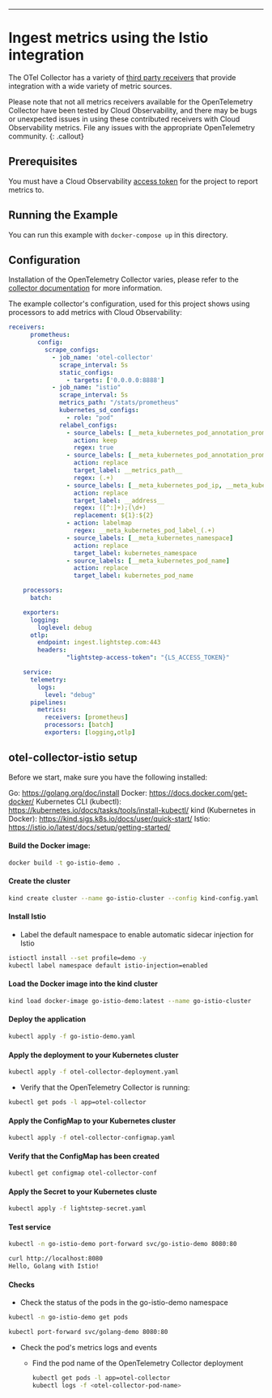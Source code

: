 
---
# Ingest metrics using the Istio integration

The OTel Collector has a variety of [third party receivers](https://github.com/open-telemetry/opentelemetry-collector-contrib/tree/master/receiver) that provide integration with a wide variety of metric sources.

Please note that not all metrics receivers available for the OpenTelemetry Collector have been tested by Cloud Observability, and there may be bugs or unexpected issues in using these contributed receivers with Cloud Observability metrics. File any issues with the appropriate OpenTelemetry community.
{: .callout}

## Prerequisites

You must have a Cloud Observability [access token](/docs/create-and-manage-access-tokens) for the project to report metrics to.

## Running the Example

You can run this example with `docker-compose up` in this directory.

## Configuration

Installation of the OpenTelemetry Collector varies, please refer to the [collector documentation](https://opentelemetry.io/docs/collector/) for more information.

The example collector's configuration, used for this project shows using processors to add metrics with Cloud Observability:

``` yaml
receivers:
      prometheus:
        config:
          scrape_configs:
            - job_name: 'otel-collector'
              scrape_interval: 5s
              static_configs:
                - targets: ['0.0.0.0:8888']
            - job_name: "istio"
              scrape_interval: 5s
              metrics_path: "/stats/prometheus"
              kubernetes_sd_configs:
                - role: "pod"
              relabel_configs:
                - source_labels: [__meta_kubernetes_pod_annotation_prometheus_io_scrape]
                  action: keep
                  regex: true
                - source_labels: [__meta_kubernetes_pod_annotation_prometheus_io_path]
                  action: replace
                  target_label: __metrics_path__
                  regex: (.+)
                - source_labels: [__meta_kubernetes_pod_ip, __meta_kubernetes_pod_container_port_number]
                  action: replace
                  target_label: __address__
                  regex: ([^:]+);(\d+)
                  replacement: ${1}:${2}
                - action: labelmap
                  regex: __meta_kubernetes_pod_label_(.+)
                - source_labels: [__meta_kubernetes_namespace]
                  action: replace
                  target_label: kubernetes_namespace
                - source_labels: [__meta_kubernetes_pod_name]
                  action: replace
                  target_label: kubernetes_pod_name

    processors:
      batch:

    exporters:
      logging:
        loglevel: debug
      otlp:
        endpoint: ingest.lightstep.com:443
        headers:
                "lightstep-access-token": "{LS_ACCESS_TOKEN}"

    service:
      telemetry:
        logs:
          level: "debug"
      pipelines:
        metrics:
          receivers: [prometheus]
          processors: [batch]
          exporters: [logging,otlp]
```

## otel-collector-istio setup

Before we start, make sure you have the following installed:

Go: https://golang.org/doc/install
Docker: https://docs.docker.com/get-docker/
Kubernetes CLI (kubectl): https://kubernetes.io/docs/tasks/tools/install-kubectl/
kind (Kubernetes in Docker): https://kind.sigs.k8s.io/docs/user/quick-start/
Istio: https://istio.io/latest/docs/setup/getting-started/


#### Build the Docker image:

```sh
docker build -t go-istio-demo .
```

#### Create the cluster

```sh
kind create cluster --name go-istio-cluster --config kind-config.yaml
```

#### Install Istio

* Label the default namespace to enable automatic sidecar injection for Istio

```sh
istioctl install --set profile=demo -y
kubectl label namespace default istio-injection=enabled
```

#### Load the Docker image into the kind cluster

```sh
kind load docker-image go-istio-demo:latest --name go-istio-cluster
```

#### Deploy the application

```sh
kubectl apply -f go-istio-demo.yaml
```

#### Apply the deployment to your Kubernetes cluster

```sh
kubectl apply -f otel-collector-deployment.yaml
```

* Verify that the OpenTelemetry Collector is running:

```sh
kubectl get pods -l app=otel-collector
```

#### Apply the ConfigMap to your Kubernetes cluster

```sh
kubectl apply -f otel-collector-configmap.yaml
```

#### Verify that the ConfigMap has been created

```sh
kubectl get configmap otel-collector-conf
```


#### Apply the Secret to your Kubernetes cluste

```sh
kubectl apply -f lightstep-secret.yaml
```

#### Test service

```sh
kubectl -n go-istio-demo port-forward svc/go-istio-demo 8080:80
```

```sh
curl http://localhost:8080
Hello, Golang with Istio!
```

#### Checks

* Check the status of the pods in the go-istio-demo namespace

```sh
kubectl -n go-istio-demo get pods
```

```sh
kubectl port-forward svc/golang-demo 8080:80
```

* Check the pod's metrics logs and events
  
    * Find the pod name of the OpenTelemetry Collector deployment
  
        ```sh
        kubectl get pods -l app=otel-collector
        kubectl logs -f <otel-collector-pod-name>
        ```

